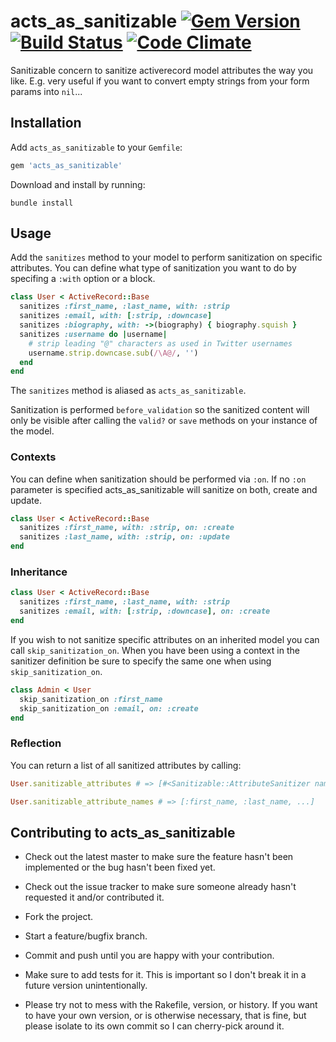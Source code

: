 # acts_as_sanitizable [![Gem Version](https://badge.fury.io/rb/acts_as_sanitizable.svg)](http://badge.fury.io/rb/acts_as_sanitizable) [![Build Status](https://travis-ci.org/chilian/acts_as_sanitizable.svg?branch=master)](https://travis-ci.org/chilian/acts_as_sanitizable) [![Code Climate](https://codeclimate.com/github/chilian/acts_as_sanitizable.png)](https://codeclimate.com/github/chilian/acts_as_sanitizable)

Sanitizable concern to sanitize activerecord model attributes the way you like. E.g. very useful if you want to convert empty strings from your form params into `nil`...  

## Installation

Add `acts_as_sanitizable` to your `Gemfile`:

```ruby
gem 'acts_as_sanitizable'
```

Download and install by running:

```
bundle install
```

## Usage

Add the `sanitizes` method to your model to perform sanitization on specific attributes. You can define what type of sanitization you want to do by specifing a `:with` option or a block.

```ruby
class User < ActiveRecord::Base   
  sanitizes :first_name, :last_name, with: :strip
  sanitizes :email, with: [:strip, :downcase]
  sanitizes :biography, with: ->(biography) { biography.squish }
  sanitizes :username do |username|
    # strip leading "@" characters as used in Twitter usernames
    username.strip.downcase.sub(/\A@/, '')
  end
end
```

The `sanitizes` method is aliased as `acts_as_sanitizable`.

Sanitization is performed `before_validation` so the sanitized content will only be visible after calling the `valid?` or `save` methods on your instance of the model.

### Contexts

You can define when sanitization should be performed via `:on`. If no `:on` parameter is specified acts_as_sanitizable will sanitize on both, create and update.

```ruby
class User < ActiveRecord::Base
  sanitizes :first_name, with: :strip, on: :create
  sanitizes :last_name, with: :strip, on: :update
end
```

### Inheritance

```ruby
class User < ActiveRecord::Base   
  sanitizes :first_name, :last_name, with: :strip
  sanitizes :email, with: [:strip, :downcase], on: :create
end
```

If you wish to not sanitize specific attributes on an inherited model you can call `skip_sanitization_on`. When you have been using a context in the sanitizer definition be sure to specify the same one when using `skip_sanitization_on`.

```ruby
class Admin < User
  skip_sanitization_on :first_name
  skip_sanitization_on :email, on: :create
end
```

### Reflection

You can return a list of all sanitized attributes by calling:

```ruby
User.sanitizable_attributes # => [#<Sanitizable::AttributeSanitizer name: :first_name, ...>, ...]

User.sanitizable_attribute_names # => [:first_name, :last_name, ...]
```

## Contributing to acts_as_sanitizable

- Check out the latest master to make sure the feature hasn't been implemented or the bug hasn't been fixed yet.

- Check out the issue tracker to make sure someone already hasn't requested it and/or contributed it.

- Fork the project.

- Start a feature/bugfix branch.

- Commit and push until you are happy with your contribution.

- Make sure to add tests for it. This is important so I don't break it in a future version unintentionally.

- Please try not to mess with the Rakefile, version, or history. If you want to have your own version, or is otherwise necessary, that is fine, but please isolate to its own commit so I can cherry-pick around it.
